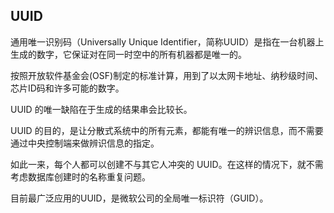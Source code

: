 ## UUID ##

通用唯一识别码（Universally Unique Identifier，简称UUID）是指在一台机器上生成的数字，它保证对在同一时空中的所有机器都是唯一的。

按照开放软件基金会(OSF)制定的标准计算，用到了以太网卡地址、纳秒级时间、芯片ID码和许多可能的数字。

UUID 的唯一缺陷在于生成的结果串会比较长。 

UUID 的目的，是让分散式系统中的所有元素，都能有唯一的辨识信息，而不需要通过中央控制端来做辨识信息的指定。

如此一来，每个人都可以创建不与其它人冲突的 UUID。在这样的情况下，就不需考虑数据库创建时的名称重复问题。

目前最广泛应用的UUID，是微软公司的全局唯一标识符（GUID）。
